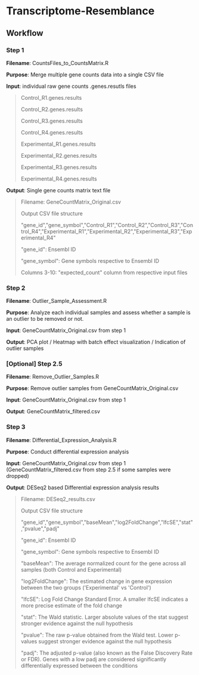 # Transcriptome-Resemblance

## **Workflow**
### **Step 1**

**Filename**: CountsFiles_to_CountsMatrix.R

**Purpose**: Merge multiple gene counts data into a single CSV file

**Input**: individual raw gene counts .genes.resutls files
>Control_R1.genes.results
>
>Control_R2.genes.results
>
>Control_R3.genes.results
>
>Control_R4.genes.results
>
>Experimental_R1.genes.results
>
>Experimental_R2.genes.results
>
>Experimental_R3.genes.results
>
>Experimental_R4.genes.results

**Output**: Single gene counts matrix text file
> Filename: GeneCountMatrix_Original.csv
>
> Output CSV file structure
> 
> "gene_id","gene_symbol","Control_R1","Control_R2","Control_R3","Control_R4","Experimental_R1","Experimental_R2","Experimental_R3","Experimental_R4"
> 
> "gene_id": Ensembl ID
>
> "gene_symbol": Gene symbols respective to Ensembl ID
>
> Columns 3-10: "expected_count" column from respective input files

### **Step 2**

**Filename**: Outlier_Sample_Assessment.R

**Purpose**: Analyze each individual samples and assess whether a sample is an outlier to be removed or not.

**Input**: GeneCountMatrix_Original.csv from step 1

**Output**: PCA plot / Heatmap with batch effect visualization / Indication of outlier samples

### **[Optional] Step 2.5**

**Filename**: Remove_Outlier_Samples.R

**Purpose**: Remove outlier samples from GeneCountMatrix_Original.csv

**Input**: GeneCountMatrix_Original.csv from step 1

**Output**: GeneCountMatrix_filtered.csv

### **Step 3**

**Filename**: Differential_Expression_Analysis.R

**Purpose**: Conduct differential expression analysis

**Input**: GeneCountMatrix_Original.csv from step 1 (GeneCountMatrix_filtered.csv from step 2.5 if some samples were dropped)

**Output**: DESeq2 based Differential expression analysis results
> Filename: DESeq2_results.csv
>
> Output CSV file structure
> 
> "gene_id","gene_symbol","baseMean","log2FoldChange","lfcSE","stat","pvalue","padj"
> 
> "gene_id": Ensembl ID
>
> "gene_symbol": Gene symbols respective to Ensembl ID
>
> "baseMean": The average normalized count for the gene across all samples (both Control and Experimental)
>
> "log2FoldChange": The estimated change in gene expression between the two groups ('Experimental' vs 'Control')
>
> "lfcSE": Log Fold Change Standard Error. A smaller lfcSE indicates a more precise estimate of the fold change
>
> "stat": The Wald statistic. Larger absolute values of the stat suggest stronger evidence against the null hypothesis
>
> "pvalue": The raw p-value obtained from the Wald test. Lower p-values suggest stronger evidence against the null hypothesis
>
> "padj": The adjusted p-value (also known as the False Discovery Rate or FDR). Genes with a low padj are considered significantly differentially expressed between the conditions

